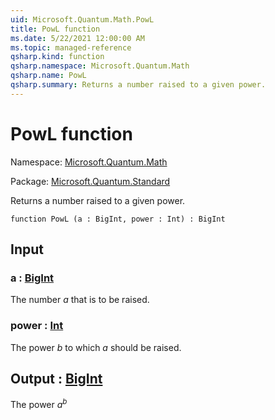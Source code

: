 ```yaml
---
uid: Microsoft.Quantum.Math.PowL
title: PowL function
ms.date: 5/22/2021 12:00:00 AM
ms.topic: managed-reference
qsharp.kind: function
qsharp.namespace: Microsoft.Quantum.Math
qsharp.name: PowL
qsharp.summary: Returns a number raised to a given power.
---
```


# PowL function

Namespace: [Microsoft.Quantum.Math](xref:Microsoft.Quantum.Math)

Package: [Microsoft.Quantum.Standard](https://nuget.org/packages/Microsoft.Quantum.Standard)


Returns a number raised to a given power.

```qsharp
function PowL (a : BigInt, power : Int) : BigInt
```


## Input

### a : [BigInt](xref:microsoft.quantum.qsharp.valueliterals#bigint-literals)

The number $a$ that is to be raised.


### power : [Int](xref:microsoft.quantum.qsharp.valueliterals#int-literals)

The power $b$ to which $a$ should be raised.



## Output : [BigInt](xref:microsoft.quantum.qsharp.valueliterals#bigint-literals)

The power $a^b$